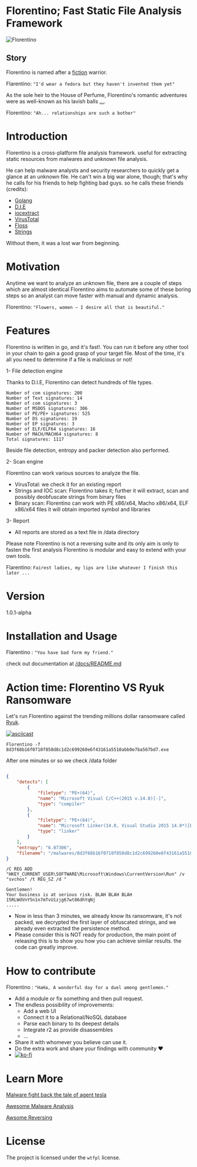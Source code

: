 # Florentino; Fast Static File Analysis Framework

![Florentino](https://www.arenaofvalor.com/images/heroes/skin/52101_big.jpg)

## Story
Florentino is named after a [fiction](http://arenaofvalor.com/web2017/heroDetails.html?id=521) warrior. 

Flarentino: `"I'd wear a fedora but they haven't invented them yet"`

As the sole heir to the House of Perfume, Florentino's romantic adventures were as well-known as his lavish balls [...](http://arenaofvalor.com/web2017/heroDetails.html?id=521).

Florentino: `"Ah... relationships are such a bother"`


 # Introduction 
 
Florentino is a cross-platform file analysis framework. useful for extracting static resources from malwares and unknown file analysis. 

He can help malware analysts and security researchers to quickly get a glance at an unknown file. He can't win a big war alone, though; that's why he calls for his friends to help fighting bad guys.
so he calls these friends (credits):
- [Golang](https://github.com/golang)
- [D.I.E](https://github.com/horsicq/Detect-It-Easy)
- [iocextract](https://github.com/InQuest/python-iocextract)
- [VirusTotal](https://github.com/VirusTotal)
- [Floss](https://github.com/fireeye/flare-floss) 
- [Strings](https://linux.die.net/man/1/strings) 

Without them, it was a lost war from beginning.

# Motivation
Anytime we want to analyze an unknown file, there are a couple of steps which are almost identical Florentino aims to automate some of these boring steps so an analyst can move faster with manual and dynamic analysis. 

Florentino: `"Flowers, women – I desire all that is beautiful."`

# Features 
Florentino is written in go, and it's fast!. You can run it before any other tool in your chain to gain a good grasp of your target file.
Most of the time, it's all you need to determine if a file is malicious or not!

1- File detection engine

Thanks to D.I.E, Florentino can detect hundreds of file types.

```Number of Binary signatures: 248
Number of com signatures: 200
Number of Text signatures: 14
Number of com signatures: 3
Number of MSDOS signatures: 306
Number of PE/PE+ signatures: 525
Number of DS signatures: 19
Number of EP signatures: 3
Number of ELF/ELF64 signatures: 16
Number of MACH/MACH64 signatures: 8
Total signatures: 1117 

````

Beside file detection, entropy and packer detection also performed. 


2- Scan engine 

Florentino can work various sources to analyze the file. 

- VirusTotal: we check it  for an existing report 
- Strings and IOC scan: Florentino takes it; further it will extract, scan and possibly deobfuscate strings from binary files
- Binary scan:  Florentino can work with PE x86/x64, Macho x86/x64, ELF x86/x64 files it will obtain imported symbol and libraries

3- Report
- All reports are stored as a text file in /data directory


Please note Florentino is not a reversing suite and its only aim is only to fasten the first analysis 
Florentino is modular and easy to extend with your own tools.

Flarentino: `Fairest ladies, my lips are like whatever I finish this later ...`

# Version

1.0.1-alpha

# Installation and Usage 

Flarentino : `"You have bad form my friend."`

check out documentation at [/docs/README.md](./docs/README.md)

# Action time: Florentino VS Ryuk Ransomware

Let's run Florentino against the trending millions dollar ransomware called [Ryuk](https://malware.wikia.org/wiki/Ryuk). 

[![asciicast](https://asciinema.org/a/OfkrF5PkylNKPl8EW36nDaf8n.svg)](https://asciinema.org/a/OfkrF5PkylNKPl8EW36nDaf8n)

`
Florentino -f 8d3f68b16f0710f858d8c1d2c699260e6f43161a5510abb0e7ba567bd7.exe
`


After one minutes or so we check /data folder


```json

{
    "detects": [
        {
            "filetype": "PE+(64)",
            "name": "Microsoft Visual C/C++(2015 v.14.0)[-]",
            "type": "compiler"
        },
        {
            "filetype": "PE+(64)",
            "name": "Microsoft Linker(14.0, Visual Studio 2015 14.0*)[EXE64]",
            "type": "linker"
        }
    ],
    "entropy": "6.07306",
    "filename": "/malwares/8d3f68b16f0710f858d8c1d2c699260e6f43161a5510abb0e7ba567bd7.exe"
}
```



```
/C REG ADD "HKEY_CURRENT_USER\SOFTWARE\Microsoft\Windows\CurrentVersion\Run" /v "svchos" /t REG_SZ /d " 
```

```
Gentlemen!
Your business is at serious risk. BLAH BLAH BLAH
15RLWdVnY5n1n7mTvU1zjg67wt86dhYqNj
.....
```
- Now in less than 3 minutes, we already know its ransomware, it's not packed, we decrypted the first layer of obfuscated strings, and we already even extracted the persistence method. 
- Please consider this is NOT ready for production, the main point of releasing this is to show you how you can achieve similar results. the code can greatly improve.




# How to contribute
Florentino : `"HaHa, A wonderful day for a duel among gentlemen."`
- Add a module or fix something and then pull request.
- The endless possibility of improvements:
    - Add a web UI
    - Connect it to a Relational/NoSQL database
    - Parse each binary to its deepest details
    - Integrate r2 as provide disassembles 
    - ...
- Share it with whomever you believe can use it.
- Do the extra work and share your findings with community &hearts;
- [![ko-fi](https://www.ko-fi.com/img/githubbutton_sm.svg)](https://ko-fi.com/W7W112I38)

# Learn More

[Malware fight back the tale of agent tesla](https://0xsha.io/posts/malware-fight-back-the-tale-of-agent-tesla)

[Awesome Malware Analysis](https://github.com/rshipp/awesome-malware-analysis)

[Awsome Reversing](https://github.com/tylerha97/awesome-reversing)
# License

The project is licensed under the `wtfpl` license.

